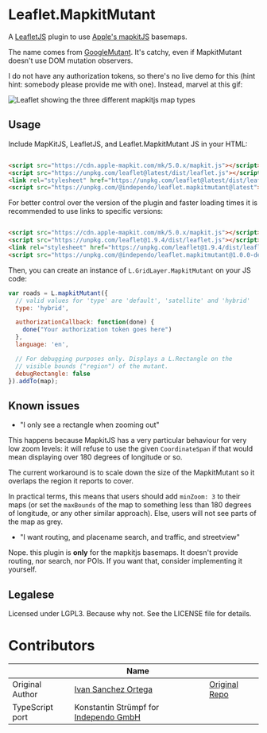 # Leaflet.MapkitMutant

A [LeafletJS](http://leafletjs.com/) plugin to
use [Apple's mapkitJS](https://developer.apple.com/documentation/mapkitjs) basemaps.

The name comes from [GoogleMutant](https://gitlab.com/IvanSanchez/Leaflet.GridLayer.GoogleMutant). It's catchy, even if
MapkitMutant doesn't use DOM mutation observers.

I do not have any authorization tokens, so there's no live demo for this
(hint hint: somebody please provide me with one). Instead, marvel at this gif:

![Leaflet showing the three different mapkitjs map types](docs/demo.gifo.gif)

## Usage

Include MapKitJS, LeafletJS, and Leaflet.MapkitMutant JS in your HTML:

```html

<script src="https://cdn.apple-mapkit.com/mk/5.0.x/mapkit.js"></script>
<script src="https://unpkg.com/leaflet@latest/dist/leaflet.js"></script>
<link rel="stylesheet" href="https://unpkg.com/leaflet@latest/dist/leaflet.css" />
<script src="https://unpkg.com/@independo/leaflet.mapkitmutant@latest"></script>
```

For better control over the version of the plugin and faster loading times it is recommended to use links to specific
versions:

```html

<script src="https://cdn.apple-mapkit.com/mk/5.0.x/mapkit.js"></script>
<script src="https://unpkg.com/leaflet@1.9.4/dist/leaflet.js"></script>
<link rel="stylesheet" href="https://unpkg.com/leaflet@1.9.4/dist/leaflet.css" />
<script src="https://unpkg.com/@independo/leaflet.mapkitmutant@1.0.0-dev.3/dist/leaflet.mapkitmutant.js"></script>
```

Then, you can create an instance of `L.GridLayer.MapkitMutant` on your JS code:

```javascript
var roads = L.mapkitMutant({
  // valid values for 'type' are 'default', 'satellite' and 'hybrid'
  type: 'hybrid',

  authorizationCallback: function(done) {
    done("Your authorization token goes here")
  },
  language: 'en',

  // For debugging purposes only. Displays a L.Rectangle on the
  // visible bounds ("region") of the mutant.
  debugRectangle: false
}).addTo(map);
```

## Known issues

* "I only see a rectangle when zooming out"

This happens because MapkitJS has a very particular behaviour for very low
zoom levels: it will refuse to use the given `CoordinateSpan` if that would
mean displaying over 180 degrees of longitude or so.

The current workaround is to scale down the size of the MapkitMutant so it overlaps
the region it reports to cover.

In practical terms, this means that users should add `minZoom: 3` to their maps
(or set the `maxBounds` of the map to something less than 180 degrees of longitude,
or any other similar approach). Else, users will not see parts of the map as grey.

* "I want routing, and placename search, and traffic, and streetview"

Nope. this plugin is **only** for the mapkitjs basemaps. It doesn't provide
routing, nor search, nor POIs. If you want that, consider implementing it
yourself.

## Legalese

Licensed under LGPL3. Because why not. See the LICENSE file for details.

# Contributors

|                 | Name                                                               |                                                                      |
|-----------------|--------------------------------------------------------------------|----------------------------------------------------------------------|
| Original Author | [Ivan Sanchez Ortega](https://gitlab.com/IvanSanchez)              | [Original Repo](https://gitlab.com/IvanSanchez/Leaflet.MapkitMutant) |
| TypeScript port | Konstantin Strümpf for [Independo GmbH](https://www.independo.app) |                                                                      |
